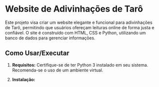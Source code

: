 # Website de Adivinhações de Tarô

Este projeto visa criar um website elegante e funcional para adivinhações de Tarô, permitindo que usuários ofereçam leituras online de forma justa e confiável. O site é construído com HTML, CSS e Python, utilizando um banco de dados para gerenciar informações.

## Como Usar/Executar

1. **Requisitos:** Certifique-se de ter Python 3 instalado em seu sistema. Recomenda-se o uso de um ambiente virtual.

2. **Instalação:**